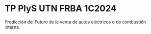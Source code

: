 # TP PIyS UTN FRBA 1C2024

Predicción del Futuro de la venta de autos eléctricos o de combustión interna
